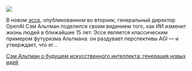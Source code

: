 <!--2025-06-11 13:32:39-->
<div class="yb">
  <div class="rss habr"><img src="https://habrastorage.org/getpro/habr/upload_files/497/abd/d00/497abdd006d039d9af23038b6b3ad111.jpg" /><p>В новом <a href="https://blog.samaltman.com/the-gentle-singularity" rel="noopener noreferrer nofollow">эссе</a>, опубликованном во вторник, генеральный директор OpenAI Сэм Альтман поделился своим видением того, как ИИ изменит жизнь людей в ближайшие 15 лет. Эссе является классическим примером футуризма Альтмана: он раздувает перспективы AGI — и утверждает, что ег... <p class="titl"><a href="https://habr.com/ru/companies/bothub/news/917652/?utm_source=habrahabr&utm_medium=rss&utm_campaign=917652">Сэм Альтман о будущем искусственного интеллекта: генерация новых идей</a></p></div>
</div>
